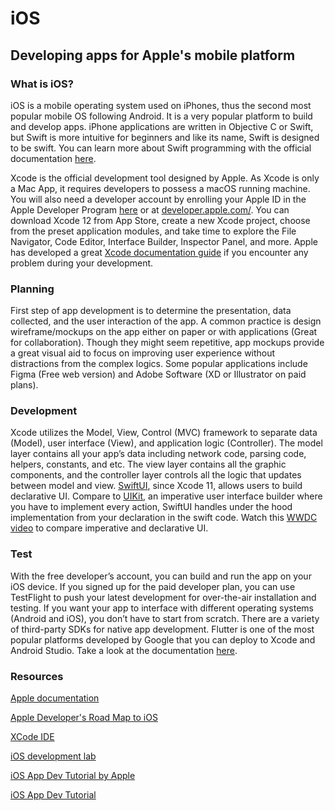 
iOS
============

Developing apps for Apple's mobile platform
--------------------------

### What is iOS?
iOS is a mobile operating system used on iPhones, thus the second most popular mobile OS following Android. It is a very popular platform to build and develop apps. iPhone applications are written in Objective C or Swift, but Swift is more intuitive for beginners and like its name, Swift is designed to be swift. You can learn more about Swift programming with the official documentation [here](https://swift.org/documentation).

Xcode is the official development tool designed by Apple. As Xcode is only a Mac App, it requires developers to possess a macOS running machine. You will also need a developer account by enrolling your Apple ID in the Apple Developer Program [here](https://idmsa.apple.com/IDMSWebAuth/signin?appIdKey=891bd3417a7776362562d2197f89480a8547b108fd934911bcbea0110d07f757&path=%2Faccount%2F&rv=1) or at [developer.apple.com/](developer.apple.com/). You can download Xcode 12 from App Store, create a new Xcode project, choose from the preset application modules, and take time to explore the File Navigator, Code Editor, Interface Builder, Inspector Panel, and more. Apple has developed a great [Xcode documentation guide](https://developer.apple.com/documentation/xcode) if you encounter any problem during your development.

### Planning
First step of app development is to determine the presentation, data collected, and the user interaction of the app. A common practice is design wireframe/mockups on the app either on paper or with applications (Great for collaboration). Though they might seem repetitive, app mockups provide a great visual aid to focus on improving user experience without distractions from the complex logics. Some popular applications include Figma (Free web version) and Adobe Software (XD or Illustrator on paid plans).

### Development
Xcode utilizes the Model, View, Control (MVC) framework to separate data (Model), user interface (View), and application logic (Controller). The model layer contains all your app’s data including network code, parsing code, helpers, constants, and etc. The view layer contains all the graphic components, and the controller layer controls all the logic that updates between model and view.
[SwiftUI](https://developer.apple.com/documentation/swiftui/), since Xcode 11, allows users to build declarative UI.  Compare to [UIKit](https://developer.apple.com/documentation/uikit), an imperative user interface builder where you have to implement every action, SwiftUI handles under the hood implementation from your declaration in the swift code. Watch this [WWDC video](https://developer.apple.com/videos/play/wwdc2019/216/) to compare imperative and declarative UI.

### Test
With the free developer’s account, you can build and run the app on your iOS device. If you signed up for the paid developer plan, you can use TestFlight to push your latest development for over-the-air installation and testing.
If you want your app to interface with different operating systems (Android and iOS), you don’t have to start from scratch. There are a variety of third-party SDKs for native app development. Flutter is one of the most popular platforms developed by Google that you can deploy to Xcode and Android Studio. Take a look at the documentation [here](https://flutter.dev/docs/get-started/flutter-for/ios-devs).

### Resources

[Apple documentation](https://developer.apple.com/library/ios/documentation/iPhone/Conceptual/iPhoneOSProgrammingGuide/Introduction/Introduction.html)

[Apple Developer's Road Map to iOS](https://developer.apple.com/library/iOS/referencelibrary/GettingStarted/RoadMapiOS/index.html)

[XCode IDE](https://developer.apple.com/xcode/)

[iOS development lab](http://www.hongkiat.com/blog/ios-development-guide-part1/)

[iOS App Dev Tutorial by Apple](https://developer.apple.com/tutorials/app-dev-training/)

[iOS App Dev Tutorial](https://raywenderlich.com/ios/)
